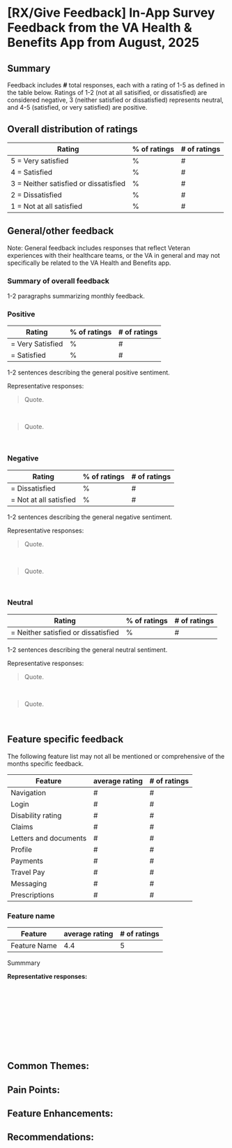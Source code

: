 # [RX/Give Feedback] In-App Survey Feedback from the VA Health & Benefits App from August, 2025 
## Summary
Feedback includes **#** total responses, each with a rating of 1-5 as defined in the table below. Ratings of 1-2 (not at all satisified, or dissatisfied) are considered negative, 3 (neither satisfied or dissatisfied) represents neutral, and 4-5 (satisfied, or very satisfied) are positive.

## Overall distribution of ratings

| Rating | % of ratings | # of ratings |
|--|--|--|
| 5 = Very satisfied | % | # |
| 4 = Satisfied | % | # |
| 3 = Neither satisfied or dissatisfied | % | # |
| 2 = Dissatisfied | % | # |
| 1 = Not at all satisfied | % | # |


## General/other feedback
Note: General feedback includes responses that reflect Veteran experiences with their healthcare teams, or the VA in general and may not specifically be related to the VA Health and Benefits app. 

### Summary of overall feedback
1-2 paragraphs summarizing monthly feedback.

### Positive

| Rating | % of ratings | # of ratings |
|--|--|--|
| = Very Satisfied | % | # |
| = Satisfied | % | # |
1-2 sentences describing the general positive sentiment.

Representative responses:

> Quote.

<br>

> Quote.

<br>

### Negative
| Rating | % of ratings | # of ratings |
|--|--|--|
| = Dissatisfied | % | # |
| = Not at all satisfied | % | # |
1-2 sentences describing the general negative sentiment.

Representative responses:

> Quote.

<br>

> Quote.

<br>

### Neutral
| Rating | % of ratings | # of ratings |
|--|--|--|
| = Neither satisfied or dissatisfied | % | # |
1-2 sentences describing the general neutral sentiment.

Representative responses:

> Quote.

<br>

> Quote.

<br>


## Feature specific feedback
The following feature list may not all be mentioned or comprehensive of the months specific feedback.

| Feature | average rating | # of ratings |
|--|--|--|
| Navigation | # | # |
| Login | # | # |
| Disability rating | # | # |
| Claims | # | # |
| Letters and documents | # | # |
| Profile | # | # |
| Payments | # | # |
| Travel Pay | # | # |
| Messaging | # | # |
| Prescriptions | # | # |

### Feature name
| Feature      | average rating | # of ratings |
|--------------|---------------|--------------|
| Feature Name      | 4.4           | 5            |

Summmary

**Representative responses:**

>
<br>

>
<br>

>
<br>

>
<br>

>
<br>

**Common Themes:**
- 

**Pain Points:**
- 

**Feature Enhancements:**
- 

**Recommendations:**
- 

